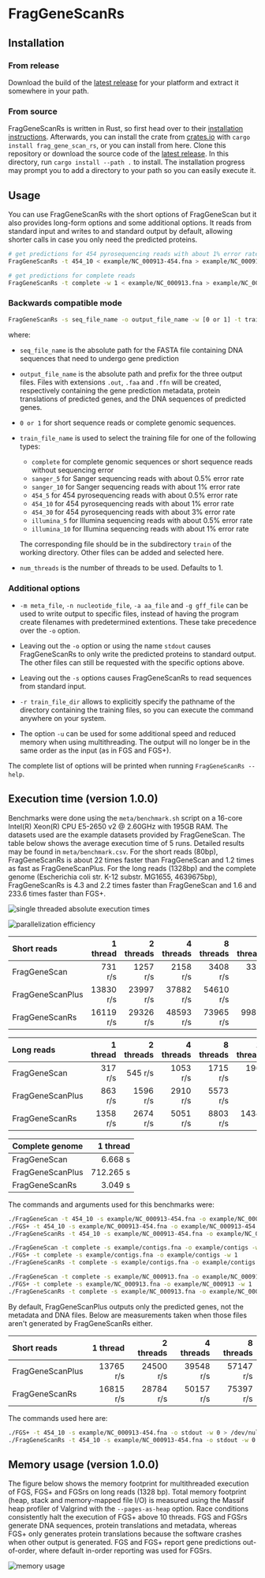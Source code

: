 # FragGeneScanRs

## Installation

### From release

Download the build of the [latest release][release] for your platform
and extract it somewhere in your path.

[release]: https://github.com/unipept/FragGeneScanRs/releases/latest

### From source

FragGeneScanRs is written in Rust, so first head over to their
[installation instructions][Rust]. Afterwards, you can install the crate
from [crates.io][crate] with `cargo install frag_gene_scan_rs`, or you
can install from here. Clone this repository or download the source code
of the [latest release][release]. In this directory, run `cargo install
--path .` to install. The installation progress may prompt you to add a
directory to your path so you can easily execute it.

[crate]: https://crates.io/crates/frag_gene_scan_rs
[Rust]: https://www.rust-lang.org/tools/install

## Usage

You can use FragGeneScanRs with the short options of FragGeneScan but
it also provides long-form options and some additional options. It
reads from standard input and writes to and standard output by default,
allowing shorter calls in case you only need the predicted proteins.

```sh
# get predictions for 454 pyrosequencing reads with about 1% error rate
FragGeneScanRs -t 454_10 < example/NC_000913-454.fna > example/NC_000913-454.faa

# get predictions for complete reads
FragGeneScanRs -t complete -w 1 < example/NC_000913.fna > example/NC_000913.faa
```

### Backwards compatible mode

```sh
FragGeneScanRs -s seq_file_name -o output_file_name -w [0 or 1] -t train_file_name -p num_threads
```

where:

* `seq_file_name` is the absolute path for the FASTA file containing DNA
  sequences that need to undergo gene prediction

* `output_file_name` is the absolute path and prefix for the three
  output files. Files with extensions `.out`, `.faa` and `.ffn` will be
  created, respectively containing the gene prediction metadata, protein
  translations of predicted genes, and the DNA sequences of predicted
  genes.

* `0 or 1` for short sequence reads or complete genomic sequences.

* `train_file_name` is used to select the training file for one of the following types:

  - `complete` for complete genomic sequences or short sequence reads without sequencing error
  - `sanger_5` for Sanger sequencing reads with about 0.5% error rate
  - `sanger_10` for Sanger sequencing reads with about 1% error rate
  - `454_5` for 454 pyrosequencing reads with about 0.5% error rate
  - `454_10` for 454 pyrosequencing reads with about 1% error rate
  - `454_30` for 454 pyrosequencing reads with about 3% error rate
  - `illumina_5` for Illumina sequencing reads with about 0.5% error rate
  - `illumina_10` for Illumina sequencing reads with about 1% error rate

  The corresponding file should be in the subdirectory `train` of the
  working directory. Other files can be added and selected here.

* `num_threads` is the number of threads to be used. Defaults to 1.

### Additional options

* `-m meta_file`, `-n nucleotide_file`, `-a aa_file` and `-g gff_file`
  can be used to write output to specific files, instead of having the
  program create filenames with predetermined extentions. These take
  precedence over the `-o` option.

* Leaving out the `-o` option or using the name `stdout` causes
  FragGeneScanRs to only write the predicted proteins to standard output.
  The other files can still be requested with the specific options above.

* Leaving out the `-s` options causes FragGeneScanRs to read sequences
  from standard input.

* `-r train_file_dir` allows to explicitly specify the pathname of
  the directory containing the training files, so you can execute the
  command anywhere on your system.

* The option `-u` can be used for some additional speed and reduced
  memory when using multithreading. The output will no longer be in the
  same order as the input (as in FGS and FGS+).

The complete list of options will be printed when running
`FragGeneScanRs --help`.

## Execution time (version 1.0.0)

Benchmarks were done using the `meta/benchmark.sh` script on a 16-core
Intel(R) Xeon(R) CPU E5-2650 v2 @ 2.60GHz with 195GB RAM. The datasets
used are the example datasets provided by FragGeneScan. The table
below shows the average execution time of 5 runs. Detailed results
may be found in `meta/benchmark.csv`. For the short reads (80bp),
FragGeneScanRs is about 22 times faster than FragGeneScan and 1.2
times as fast as FragGeneScanPlus. For the long reads (1328bp) and the
complete genome (Escherichia coli str. K-12 substr. MG1655, 4639675bp),
FragGeneScanRs is 4.3 and 2.2 times faster than FragGeneScan and 1.6 and
233.6 times faster than FGS+.

![single threaded absolute execution times](meta/absolute-wrapped.png)

![parallelization efficiency](meta/parallel-efficiency-wrapped.png)

| Short reads      |  1 thread | 2 threads | 4 threads | 8 threads | 16 threads |
|:-----------------|----------:|----------:|----------:|----------:|-----------:|
| FragGeneScan     | 731 r/s | 1257 r/s | 2158 r/s | 3408 r/s | 3371 r/s |
| FragGeneScanPlus | 13830 r/s | 23997 r/s | 37882 r/s | 54610 r/s | / |
| FragGeneScanRs   | 16119 r/s | 29326 r/s | 48593 r/s | 73965 r/s | 99885 r/s |

| Long reads       |  1 thread | 2 threads | 4 threads | 8 threads | 16 threads |
|:-----------------|----------:|----------:|----------:|----------:|-----------:|
| FragGeneScan     | 317 r/s | 545 r/s | 1053 r/s | 1715 r/s | 1968 r/s |
| FragGeneScanPlus | 863 r/s | 1596 r/s | 2910 r/s | 5573 r/s | / |
| FragGeneScanRs   | 1358 r/s | 2674 r/s | 5051 r/s | 8803 r/s | 14343 r/s |

| Complete genome  |  1 thread |
|:-----------------|----------:|
| FragGeneScan     | 6.668 s |
| FragGeneScanPlus | 712.265 s |
| FragGeneScanRs   | 3.049 s |


The commands and arguments used for this benchmarks were:

```sh
./FragGeneScan -t 454_10 -s example/NC_000913-454.fna -o example/NC_000913-454 -w 0
./FGS+ -t 454_10 -s example/NC_000913-454.fna -o example/NC_000913-454 -w 0
./FragGeneScanRs -t 454_10 -s example/NC_000913-454.fna -o example/NC_000913-454 -w 0

./FragGeneScan -t complete -s example/contigs.fna -o example/contigs -w 1
./FGS+ -t complete -s example/contigs.fna -o example/contigs -w 1
./FragGeneScanRs -t complete -s example/contigs.fna -o example/contigs -w 1

./FragGeneScan -t complete -s example/NC_000913.fna -o example/NC_000913 -w 1
./FGS+ -t complete -s example/NC_000913.fna -o example/NC_000913 -w 1
./FragGeneScanRs -t complete -s example/NC_000913.fna -o example/NC_000913 -w 1
```

By default, FragGeneScanPlus outputs only the predicted genes, not the
metadata and DNA files. Below are measurements taken when those files
aren't generated by FragGeneScanRs either.

| Short reads      |  1 thread | 2 threads | 4 threads | 8 threads |
|:-----------------|----------:|----------:|----------:|----------:|
| FragGeneScanPlus | 13765 r/s | 24500 r/s | 39548 r/s | 57147 r/s |
| FragGeneScanRs   | 16815 r/s | 28784 r/s | 50157 r/s | 75397 r/s |

The commands used here are:

```sh
./FGS+ -t 454_10 -s example/NC_000913-454.fna -o stdout -w 0 > /dev/null
./FragGeneScanRs -t 454_10 -s example/NC_000913-454.fna -o stdout -w 0 > /dev/null
```

## Memory usage (version 1.0.0)

The figure below shows the memory footprint for multithreaded execution
of FGS, FGS+ and FGSrs on long reads (1328 bp). Total memory footprint
(heap, stack and memory-mapped file I/O) is measured using the Massif
heap profiler of Valgrind with the `--pages-as-heap` option. Race
conditions consistently halt the execution of FGS+ above 10 threads. FGS
and FGSrs generate DNA sequences, protein translations and metadata,
whereas FGS+ only generates protein translations because the software
crashes when other output is generated. FGS and FGS+ report gene
predictions out-of-order, where default in-order reporting was used for
FGSrs.

![memory usage](meta/memory-usage-wrapped.png)
